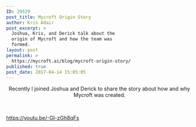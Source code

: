```yaml
---
ID: 29529
post_title: Mycroft Origin Story
author: Kris Adair
post_excerpt: >
  Joshua, Kris, and Derick talk about the
  origin of Mycroft and how the team was
  formed.
layout: post
permalink: >
  https://mycroft.ai/blog/mycroft-origin-story/
published: true
post_date: 2017-04-14 15:05:05
---
```

<p style="text-align: center;">Recently I joined Joshua and Derick to share the story about how and why Mycroft was created.</p>
&nbsp;

https://youtu.be/-GI-zGh8qFs